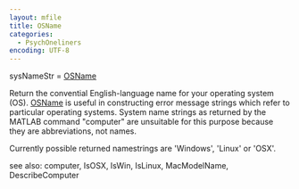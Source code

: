 ```yaml
---
layout: mfile
title: OSName
categories:
  - PsychOneliners
encoding: UTF-8
---
```


sysNameStr = [OSName](/docs/OSName)

Return the convential English-language name for your operating system (OS).
[OSName](/docs/OSName) is useful in constructing error message strings which refer to
particular operating systems. System name strings as returned by the MATLAB
command "computer" are unsuitable for this purpose because they are
abbreviations, not names.

Currently possible returned namestrings are 'Windows', 'Linux' or 'OSX'.

see also: computer, IsOSX, IsWin, IsLinux, MacModelName, DescribeComputer